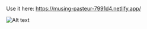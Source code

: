 Use it here: https://musing-pasteur-7991d4.netlify.app/

![Alt text](https://this-or-that.s3.amazonaws.com/when2sleep.png)

